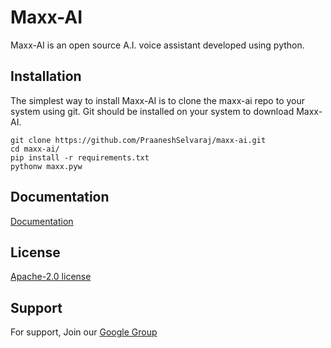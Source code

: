 
# Maxx-AI

Maxx-AI is an open source A.I. voice assistant developed using python.

## Installation

The simplest way to install Maxx-AI is to clone the maxx-ai repo to your system using git. Git should be installed on your system to download Maxx-AI.

```
git clone https://github.com/PraaneshSelvaraj/maxx-ai.git
cd maxx-ai/
pip install -r requirements.txt
pythonw maxx.pyw
```
    
## Documentation

[Documentation](https://maxxai.gitbook.io/maxx-ai)


## License

[Apache-2.0 license](http://www.apache.org/licenses/LICENSE-2.0)

## Support

For support, Join our [Google Group](https://groups.google.com/g/maxx-ai-users-support)

